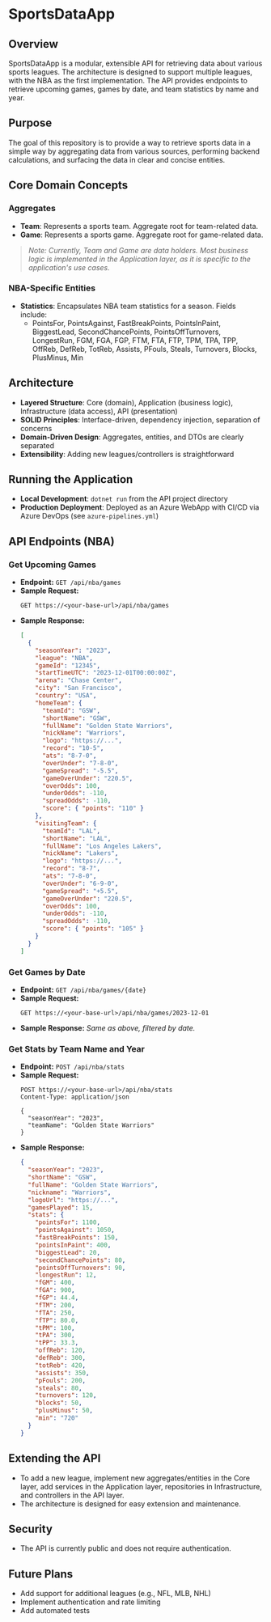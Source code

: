# SportsDataApp

## Overview
SportsDataApp is a modular, extensible API for retrieving data about various sports leagues. The architecture is designed to support multiple leagues, with the NBA as the first implementation. The API provides endpoints to retrieve upcoming games, games by date, and team statistics by name and year.

## Purpose
The goal of this repository is to provide a way to retrieve sports data in a simple way by aggregating data from various sources, performing backend calculations, and surfacing the data in clear and concise entities.

## Core Domain Concepts

### Aggregates
- **Team**: Represents a sports team. Aggregate root for team-related data.
- **Game**: Represents a sports game. Aggregate root for game-related data.

> _Note: Currently, Team and Game are data holders. Most business logic is implemented in the Application layer, as it is specific to the application's use cases._

### NBA-Specific Entities
- **Statistics**: Encapsulates NBA team statistics for a season. Fields include:
  - PointsFor, PointsAgainst, FastBreakPoints, PointsInPaint, BiggestLead, SecondChancePoints, PointsOffTurnovers, LongestRun, FGM, FGA, FGP, FTM, FTA, FTP, TPM, TPA, TPP, OffReb, DefReb, TotReb, Assists, PFouls, Steals, Turnovers, Blocks, PlusMinus, Min

## Architecture
- **Layered Structure**: Core (domain), Application (business logic), Infrastructure (data access), API (presentation)
- **SOLID Principles**: Interface-driven, dependency injection, separation of concerns
- **Domain-Driven Design**: Aggregates, entities, and DTOs are clearly separated
- **Extensibility**: Adding new leagues/controllers is straightforward

## Running the Application
- **Local Development**: `dotnet run` from the API project directory
- **Production Deployment**: Deployed as an Azure WebApp with CI/CD via Azure DevOps (see `azure-pipelines.yml`)

## API Endpoints (NBA)

### Get Upcoming Games
- **Endpoint:** `GET /api/nba/games`
- **Sample Request:**
  ```http
  GET https://<your-base-url>/api/nba/games
  ```
- **Sample Response:**
  ```json
  [
    {
      "seasonYear": "2023",
      "league": "NBA",
      "gameId": "12345",
      "startTimeUTC": "2023-12-01T00:00:00Z",
      "arena": "Chase Center",
      "city": "San Francisco",
      "country": "USA",
      "homeTeam": {
        "teamId": "GSW",
        "shortName": "GSW",
        "fullName": "Golden State Warriors",
        "nickName": "Warriors",
        "logo": "https://...",
        "record": "10-5",
        "ats": "8-7-0",
        "overUnder": "7-8-0",
        "gameSpread": "-5.5",
        "gameOverUnder": "220.5",
        "overOdds": 100,
        "underOdds": -110,
        "spreadOdds": -110,
        "score": { "points": "110" }
      },
      "visitingTeam": {
        "teamId": "LAL",
        "shortName": "LAL",
        "fullName": "Los Angeles Lakers",
        "nickName": "Lakers",
        "logo": "https://...",
        "record": "8-7",
        "ats": "7-8-0",
        "overUnder": "6-9-0",
        "gameSpread": "+5.5",
        "gameOverUnder": "220.5",
        "overOdds": 100,
        "underOdds": -110,
        "spreadOdds": -110,
        "score": { "points": "105" }
      }
    }
  ]
  ```

### Get Games by Date
- **Endpoint:** `GET /api/nba/games/{date}`
- **Sample Request:**
  ```http
  GET https://<your-base-url>/api/nba/games/2023-12-01
  ```
- **Sample Response:** _Same as above, filtered by date._

### Get Stats by Team Name and Year
- **Endpoint:** `POST /api/nba/stats`
- **Sample Request:**
  ```http
  POST https://<your-base-url>/api/nba/stats
  Content-Type: application/json

  {
    "seasonYear": "2023",
    "teamName": "Golden State Warriors"
  }
  ```
- **Sample Response:**
  ```json
  {
    "seasonYear": "2023",
    "shortName": "GSW",
    "fullName": "Golden State Warriors",
    "nickname": "Warriors",
    "logoUrl": "https://...",
    "gamesPlayed": 15,
    "stats": {
      "pointsFor": 1100,
      "pointsAgainst": 1050,
      "fastBreakPoints": 150,
      "pointsInPaint": 400,
      "biggestLead": 20,
      "secondChancePoints": 80,
      "pointsOffTurnovers": 90,
      "longestRun": 12,
      "fGM": 400,
      "fGA": 900,
      "fGP": 44.4,
      "fTM": 200,
      "fTA": 250,
      "fTP": 80.0,
      "tPM": 100,
      "tPA": 300,
      "tPP": 33.3,
      "offReb": 120,
      "defReb": 300,
      "totReb": 420,
      "assists": 350,
      "pFouls": 200,
      "steals": 80,
      "turnovers": 120,
      "blocks": 50,
      "plusMinus": 50,
      "min": "720"
    }
  }
  ```

## Extending the API
- To add a new league, implement new aggregates/entities in the Core layer, add services in the Application layer, repositories in Infrastructure, and controllers in the API layer.
- The architecture is designed for easy extension and maintenance.

## Security
- The API is currently public and does not require authentication.

## Future Plans
- Add support for additional leagues (e.g., NFL, MLB, NHL)
- Implement authentication and rate limiting
- Add automated tests
